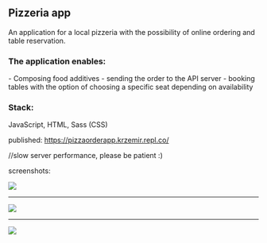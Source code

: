 
<h2>Pizzeria app</h2>

An application for a local pizzeria with the possibility of online ordering and table reservation.

<h3>The application enables:</h3>
- Composing food additives
- sending the order to the API server
- booking tables with the option of choosing a specific seat depending on availability
<h3>Stack:</h3>
JavaScript, HTML, Sass (CSS)

published: https://pizzaorderapp.krzemir.repl.co/

//slow server performance, please be patient :)

screenshots:

<img src="https://lh3.googleusercontent.com/pw/AJFCJaVIawvhVbamrV1KbqECJB8aK6eIDJvWB3eis7uFG93yfjhsz9lxBfBWEhn6AY1n8uaX6ZwQAuAaYLRRTpT0omYuEUMmeERz7HJb-sPKf6bX1s6TM-8KcypodBZG1LY_LZnIfykZk3H9Xp_G_sB0Nl4=w1143-h1167-s-no?authuser=1" style="width 70%"/>

-------------------

<img src="https://lh3.googleusercontent.com/pw/AJFCJaV2BVDTx26Du-OVXx4M6HmSjJL3kpK0Xh2gsbaBCS2PBHkSpZQgKwuOkP7z7G--I4VUJR3lu4gF0aALiIUq2ZgDg7OLsHF-YxthLiGsqCCaGcg_8w3XSwiE0lBTbAyG7Q90glS6vZijt-Zrs4YmZW0=w869-h1284-s-no?authuser=1" style="width 70%"/>

------------------

<img src="https://lh3.googleusercontent.com/pw/AJFCJaVDh5yMAgRSyDOv3ue9FjWEUl5En4kmlzlhCVb85khoZwduMVapqnjubwQXuZV_TnSuzLCsksptDXvNznX30TtHWyT4nrXHnhZItjSvgmJxy-9Zs4pqe05ny-BYAkr8XTyjNczXeCVqMNOrMz-mbz4=w1143-h946-s-no?authuser=1" style="width 70%"/>
